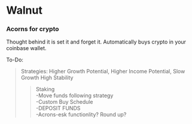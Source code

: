 # Walnut
<h3>Acorns for crypto</h3>

Thought behind it is set it and forget it. Automatically buys crypto in your coinbase wallet. 

To-Do:<br>
> Strategies: Higher Growth Potential, Higher Income Potential, Slow Growth High Stability<br>
>> Staking<br>
    -Move funds following strategy<br>
-Custom Buy Schedule<br>
-DEPOSIT FUNDS<br>
-Acrons-esk functionlity? Round up? <br>
